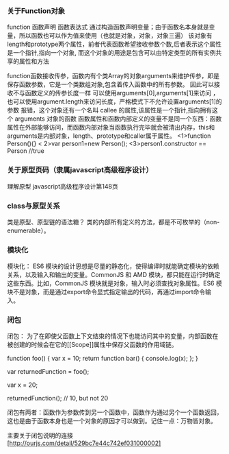 ### 关于Function对象
function 函数声明 函数表达式 通过构造函数声明变量；由于函数名本身就是变量，所以函数也可以作为值来使用（也就是对象，对象，对象三遍）
该对象有length和prototype两个属性，前者代表函数希望接收参数个数,后者表示这个属性是一个指针,指向一个对象, 而这个对象的用途是包含可以由特定类型的所有实例共享的属性和方法 


function函数接收传参，函数内有个类Array的对象arguments来维护传参，即是保存函数参数，它是一个类数组对象,包含着传入函数中的所有参数。 
因此可以接收不与函数定义的传参长度一样 可以使用arguments[0],arguments[1]来访问 ，也可以使用argument.length来访问长度，严格模式下不允许设置arguments[1]的参数 报错，这个对象还有一个名叫 callee 的属性,该属性是一个指针,指向拥有这个 arguments 对象的函数 
函数属性和函数内部定义的变量不是同一个东西：函数属性在外部能够访问，而函数内部对象当函数执行完毕就会被清出内存，this和arguments是内部对象，length、prototype和caller属于属性。
<1>function Person(){}  < 2>var person1=new Person();
<3>person1.constructor == Person  //true



### 关于原型页码（隶属javascript高级程序设计）

理解原型  javascript高级程序设计第148页

### class与原型关系

类是原型、原型链的语法糖？ 
类的内部所有定义的方法，都是不可枚举的（non-enumerable）。


### 模块化

模块化：
ES6 模块的设计思想是尽量的静态化，使得编译时就能确定模块的依赖关系，以及输入和输出的变量。CommonJS 和 AMD 模块，都只能在运行时确定这些东西。比如，CommonJS 模块就是对象，输入时必须查找对象属性。ES6 模块不是对象，而是通过export命令显式指定输出的代码，再通过import命令输入。


### 闭包
闭包：
为了在即使父函数上下文结束的情况下也能访问其中的变量，内部函数在被创建的时候会在它的[[Scope]]属性中保存父函数的作用域链。

function foo() {
  var x = 10;
  return function bar() {
    console.log(x);
  };
}

var returnedFunction = foo();

var x = 20;

returnedFunction(); // 10, but not 20


闭包有两者：函数作为参数传到另一个函数中，函数作为通过另个一个函数返回，这也是由于函数本身也是一个对象的原因才可以做到。记住一点：万物皆对象。

主要关于闭包说明的连接 [http://ourjs.com/detail/529bc7e44c742ef031000002]